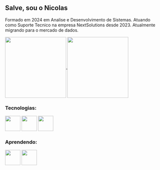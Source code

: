 ## Salve, sou o Nicolas
Formado em 2024 em Analise e Desenvolvimento de Sistemas. Atuando como Suporte Tecnico na empresa NextSolutions desde 2023.
Atualmente migrando para o mercado de dados.

<a href="https://github.com/NicolasAoyama/github-readme-stats">
  <img height=200 align="center" src="https://github-readme-stats.vercel.app/api?username=NicolasAoyama&amp;show_icons=true&amp;theme=radical" />
</a>
<a href="https://github.com/NicolasAoyama/convoychat">
  <img height=200 align="center" src="https://github-readme-stats.vercel.app/api/top-langs?username=NicolasAoyama&amp;show_icons=true&amp;theme=radical&layout=compact&langs_count=8&card_width=320" />
</a>


### Tecnologias:
<img src="https://cdn.jsdelivr.net/gh/devicons/devicon/icons/java/java-original.svg" width="50" height="50"> <img src="https://cdn.jsdelivr.net/gh/devicons/devicon@latest/icons/vuejs/vuejs-original.svg" width="50" height="50"/> <img src="https://cdn.jsdelivr.net/gh/devicons/devicon@latest/icons/c/c-original.svg" width="50" height="50"/>


### Aprendendo:
<img src="https://cdn.jsdelivr.net/gh/devicons/devicon@latest/icons/php/php-plain.svg" width="50" height="50" /> <img src="https://cdn.jsdelivr.net/gh/devicons/devicon@latest/icons/azuresqldatabase/azuresqldatabase-original.svg" width="50" height="50" />
